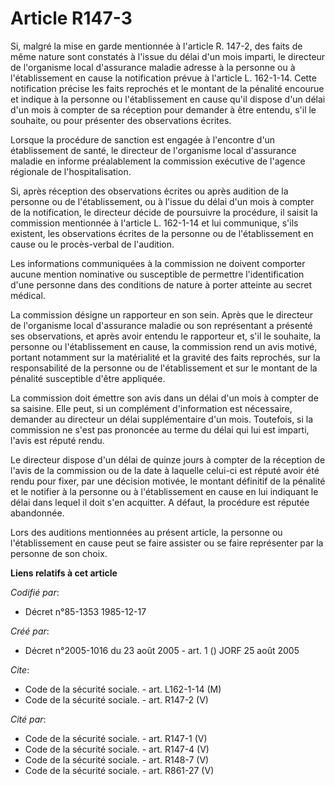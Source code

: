 # Article R147-3

Si, malgré la mise en garde mentionnée à l'article R. 147-2, des faits de même nature sont constatés à l'issue du délai d'un
mois imparti, le directeur de l'organisme local d'assurance maladie adresse à la personne ou à l'établissement en cause la
notification prévue à l'article L. 162-1-14. Cette notification précise les faits reprochés et le montant de la pénalité
encourue et indique à la personne ou l'établissement en cause qu'il dispose d'un délai d'un mois à compter de sa réception
pour demander à être entendu, s'il le souhaite, ou pour présenter des observations écrites.

Lorsque la procédure de sanction est engagée à l'encontre d'un établissement de santé, le directeur de l'organisme local
d'assurance maladie en informe préalablement la commission exécutive de l'agence régionale de l'hospitalisation.

Si, après réception des observations écrites ou après audition de la personne ou de l'établissement, ou à l'issue du délai
d'un mois à compter de la notification, le directeur décide de poursuivre la procédure, il saisit la commission mentionnée à
l'article L. 162-1-14 et lui communique, s'ils existent, les observations écrites de la personne ou de l'établissement en
cause ou le procès-verbal de l'audition.

Les informations communiquées à la commission ne doivent comporter aucune mention nominative ou susceptible de permettre
l'identification d'une personne dans des conditions de nature à porter atteinte au secret médical.

La commission désigne un rapporteur en son sein. Après que le directeur de l'organisme local d'assurance maladie ou son
représentant a présenté ses observations, et après avoir entendu le rapporteur et, s'il le souhaite, la personne ou
l'établissement en cause, la commission rend un avis motivé, portant notamment sur la matérialité et la gravité des faits
reprochés, sur la responsabilité de la personne ou de l'établissement et sur le montant de la pénalité susceptible d'être
appliquée.

La commission doit émettre son avis dans un délai d'un mois à compter de sa saisine. Elle peut, si un complément
d'information est nécessaire, demander au directeur un délai supplémentaire d'un mois. Toutefois, si la commission ne s'est
pas prononcée au terme du délai qui lui est imparti, l'avis est réputé rendu.

Le directeur dispose d'un délai de quinze jours à compter de la réception de l'avis de la commission ou de la date à laquelle
celui-ci est réputé avoir été rendu pour fixer, par une décision motivée, le montant définitif de la pénalité et le notifier
à la personne ou à l'établissement en cause en lui indiquant le délai dans lequel il doit s'en acquitter. A défaut, la
procédure est réputée abandonnée.

Lors des auditions mentionnées au présent article, la personne ou l'établissement en cause peut se faire assister ou se faire
représenter par la personne de son choix.

**Liens relatifs à cet article**

_Codifié par_:

  - Décret n°85-1353 1985-12-17

_Créé par_:

  - Décret n°2005-1016 du 23 août 2005 - art. 1 () JORF 25 août 2005

_Cite_:

  - Code de la sécurité sociale. - art. L162-1-14 (M)
  - Code de la sécurité sociale. - art. R147-2 (V)

_Cité par_:

  - Code de la sécurité sociale. - art. R147-1 (V)
  - Code de la sécurité sociale. - art. R147-4 (V)
  - Code de la sécurité sociale. - art. R148-7 (V)
  - Code de la sécurité sociale. - art. R861-27 (V)
